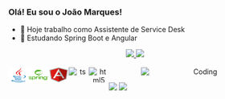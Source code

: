 ### Olá! Eu sou o João Marques!

- 🔭 Hoje trabalho como Assistente de Service Desk
- 🌱 Estudando Spring Boot e Angular

<div align="center">
  <a href="https://github.com/jjoao-marques">
  <img height="180em" src="https://github-readme-stats.vercel.app/api?username=jjoao-marques&show_icons=true&theme=dracula&include_all_commits=true&count_private=true"/>
  <img height="180em" src="https://github-readme-stats.vercel.app/api/top-langs/?username=jjoao-marques&layout=compact&langs_count=7&theme=dracula"/>

<div style="display: inline_block"><br>
  <img align="left" alt="Java" height="30" width="40" src="https://raw.githubusercontent.com/devicons/devicon/master/icons/java/java-original.svg">  
  <img align="left" alt="Spring" height="30" width="40" src="https://raw.githubusercontent.com/devicons/devicon/master/icons/spring/spring-original-wordmark.svg">
  <img align="left" alt="Angular" height="30" width="40" src="https://raw.githubusercontent.com/devicons/devicon/master/icons/angularjs/angularjs-original.svg">  
  <img align="left" alt="ts" height="30" width="40" src="https://cdn.jsdelivr.net/gh/devicons/devicon/icons/typescript/typescript-original.svg">
  <img align="left" alt="html5" height="30" width="40" src="https://cdn.jsdelivr.net/gh/devicons/devicon/icons/html5/html5-original-wordmark.svg"> 
  <img align="right" alt="Coding"  height="230" width="240" src="https://media.giphy.com/media/17b875GGvV9m9sLmNc/giphy.gif">  
</div>
  
  ##
  
  <div align="left"> 
  <a href = "mailto:joaomarques.jm991@gmail.com"><img src="https://img.shields.io/badge/-Gmail-%23333?style=for-the-badge&logo=gmail&logoColor=white" target="_blank"></a>
  <a href="https://www.linkedin.com/in/jjoaomarques/" target="_blank"><img src="https://img.shields.io/badge/-LinkedIn-%230077B5?style=for-the-badge&logo=linkedin&logoColor=white" target="_blank"></a> 
 
<!--   ![Snake animation](https://github.com/jjoao-marques/jjoao-marques/blob/output/github-contribution-grid-snake.svg) -->
 
</div>


